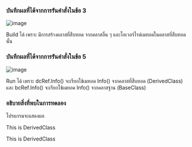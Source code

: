 ### บันทึกผลที่ได้จากการรันคำสั่งในข้อ 3
![image](https://github.com/Chaiyapa/03376836-OOP-2566-Lab-09/assets/144195729/7c9cdf59-c382-4e0b-a954-dba4452d0ef3)

Build ได้ เพราะ มีการสร้างคลาสที่สืบทอด จากคลาสอื่น ๆ และโอเวอร์ไรด์เมทอดในคลาสที่สืบทอดนั้น
### บันทึกผลที่ได้จากการรันคำสั่งในข้อ 5
![image](https://github.com/Chaiyapa/03376836-OOP-2566-Lab-09/assets/144195729/3a27dbc5-3c65-4a5c-8a5b-0651bbf2cf8a)

Run ได้ เพราะ dcRef.Info() จะเรียกใช้เมทอด Info() จากคลาสที่สืบทอด (DerivedClass) และ bcRef.Info() จะเรียกใช้เมทอด Info() จากคลาสฐาน (BaseClass)
### อธิบายสิ่งที่พบในการทดลอง
โปรแกรมจะแสดงผล

This is DerivedClass

This is DerivedClass
